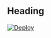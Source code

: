 

## Heading 


[![Deploy](https://www.herokucdn.com/deploy/button.png)](https://heroku.com/deploy?template=https://github.com/adamar/linksite/tree/develop)


